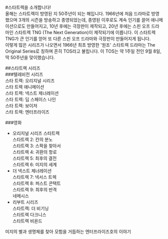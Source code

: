 #스타트렉을 소개합니다!  
올해는 스타트렉이 방영된 지 50주년이 되는 해입니다. 1966년에 처음 드라마로 방영했으며 3개의 시즌을 방송하고 종영되었는데, 종영된 이후로도 계속 인기를 끌어 애니메이션으로도 만들어지고, 10년 후에는 극장판이 제작되고, 20년 후에는 스핀 오프 드라마인 스타트렉 TNG (The Next Generation)이 제작되기에 이릅니다. 이 스타트렉 TNG가 큰 인기를 얻어 또 다른 스핀 오프 드라마와 극장판이 만들어지게 됩니다.  
이렇게 많은 시리즈가 나오면서 1966년 최초 방영한 '원조' 스타트렉 드라마는 The Original Series로 칭하며 흔히 TOS라고 불립니다. 이 TOS는 약 1주일 전인 9월 8일, 딱 50주년을 맞이했습니다.

##스타트렉 시리즈    
###텔레비전 시리즈  
스타 트렉: 오리지널 시리즈  
스타 트렉 애니메이션  
스타 트렉: 넥스트 제너레이션  
스타 트렉: 딥 스페이스 나인  
스타 트렉: 보이저  
스타 트렉: 엔터프라이즈  
  
###영화  
- 오리지널 시리즈
스타트렉  
스타트렉 2: 칸의 분노  
스타트렉 3: 스팍을 찾아서  
스타트렉 4: 귀환의 항로  
스타트렉 5: 최후의 결전  
스타트렉 6: 미지의 세계  
- 더 넥스트 제너레이션  
스타트렉 7: 넥서스 트렉  
스타트렉 8: 퍼스트 콘택트  
스타트렉 9: 최후의 반격  
네메시스  
- 리부트 시리즈  
스타트렉: 더 비기닝  
스타트렉 다크니스  
스타트렉 비욘드

미지의 별과 생명체를 찾아 모험을 거듭하는 엔터프라이즈호의 이야기
